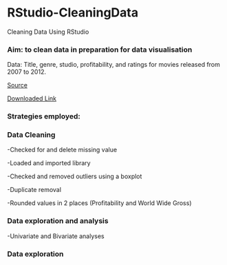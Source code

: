 # RStudio-CleaningData
Cleaning Data Using RStudio

### Aim: to clean data in preparation for data visualisation

Data: Title, genre, studio, profitability, and ratings for movies released from 2007 to 2012.

[Source](InformationIsBeautiful.net)

[Downloaded Link](https://public.tableau.com/app/sample-data/HollywoodsMostProfitableStories.csv)

### Strategies employed:

### Data Cleaning

-Checked for and delete missing value

-Loaded and imported library

-Checked and removed outliers using a boxplot

-Duplicate removal

-Rounded values in 2 places (Profitability and World Wide Gross)

### Data exploration and analysis

-Univariate and Bivariate analyses

### Data exploration
